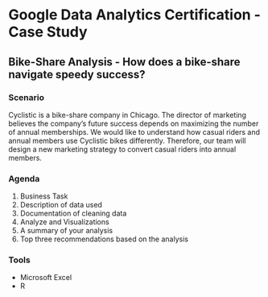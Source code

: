 # Google Data Analytics Certification - Case Study
  ## Bike-Share Analysis - How does a bike-share navigate speedy success?
  
  ### Scenario
  Cyclistic is a bike-share company in Chicago. The director of marketing believes the company’s future success depends on maximizing the number of annual memberships. We would  like to understand how casual riders and annual members use Cyclistic bikes differently. Therefore, our team will design a new marketing strategy to convert casual riders into annual members. 
  
  ### Agenda 
1.	Business Task
2.	Description of data used
3.	Documentation of cleaning data
4.	Analyze and Visualizations
5.	A summary of your analysis
6.	Top three recommendations based on the analysis

### Tools
- Microsoft Excel
- R
  

